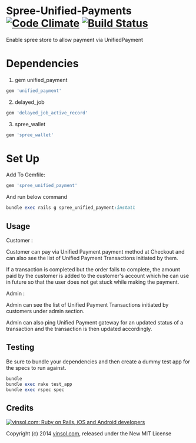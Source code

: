 Spree-Unified-Payments [![Code Climate](https://codeclimate.com/github/vinsol/Spree-Unified-Payments.png)](https://codeclimate.com/github/vinsol/Spree-Unified-Payments) [![Build Status](https://travis-ci.org/vinsol/Spree-Unified-Payments.png?branch=master)](https://travis-ci.org/vinsol/Spree-Unified-Payments)
================
Enable spree store to allow payment via UnifiedPayment

Dependencies
================

1) gem unified_payment
```ruby
gem 'unified_payment'
```
2) delayed_job
```ruby
gem 'delayed_job_active_record'
```
3) spree_wallet
```ruby
gem 'spree_wallet'
```

Set Up
================

Add To Gemfile:
```ruby
gem 'spree_unified_payment'
```

And run below command
```ruby
bundle exec rails g spree_unified_payment:install
```
Usage
---------
Customer :

Customer can pay via Unified Payment payment method at Checkout and can also see the list of Unified Payment Transactions initiated by them.

If a transaction is completed but the order fails to complete, the amount paid by the customer is added to the customer's account which he can use in future so that the user does not get stuck while making the payment.

Admin :

Admin can see the list of Unified Payment Transactions initiated by customers under admin section.

Admin can also ping Unified Payment gateway for an updated status of a transaction and the transaction is then updated accordingly.

Testing
---------
Be sure to bundle your dependencies and then create a dummy test app for the specs to run against.
```ruby
bundle
bundle exec rake test_app
bundle exec rspec spec
```

Credits
-------

[![vinsol.com: Ruby on Rails, iOS and Android developers](http://vinsol.com/vin_logo.png "Ruby on Rails, iOS and Android developers")](http://vinsol.com)

Copyright (c) 2014 [vinsol.com](http://vinsol.com "Ruby on Rails, iOS and Android developers"), released under the New MIT License
